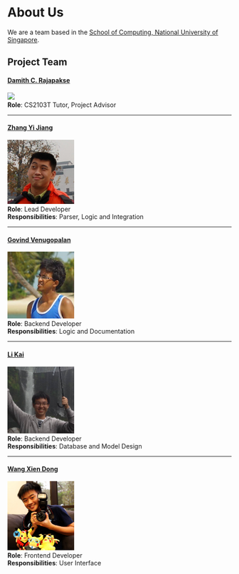 # About Us

We are a team based in the [School of Computing, National University of Singapore](http://www.comp.nus.edu.sg).

## Project Team

#### [Damith C. Rajapakse](http://www.comp.nus.edu.sg/~damithch) <br>
<img src="images/DamithRajapakse.jpg" width="150"><br>
**Role**: CS2103T Tutor, Project Advisor

-----

#### [Zhang Yi Jiang](https://github.com/ZhangYiJiang)
<img src="images/Yijiang.jpg" width="150"><br>
**Role**: Lead Developer <br>
**Responsibilities**: Parser, Logic and Integration

-----

#### [Govind Venugopalan](https://github.com/cricketer94)
<img src="images/Govind.jpg" width="150"><br>
**Role**: Backend Developer <br>
**Responsibilities**: Logic and Documentation

-----

#### [Li Kai](https://github.com/li-kai) 
<img src="images/Likai.jpg" width="150"><br>
**Role**: Backend Developer <br>
**Responsibilities**: Database and Model Design

-----

#### [Wang Xien Dong](http://github.com/xdrawks)
<img src="images/Xiendong.jpg" width="150"><br>
**Role**: Frontend Developer <br>
**Responsibilities**: User Interface


